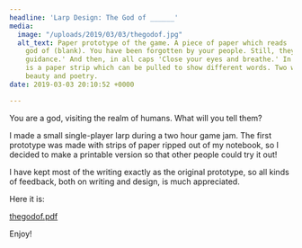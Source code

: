 ```yaml
---
headline: 'Larp Design: The God of ______'
media:
  image: "/uploads/2019/03/03/thegodof.jpg"
  alt_text: Paper prototype of the game. A piece of paper which reads 'You are the
    god of (blank). You have been forgotten by your people. Still, they lond for your
    guidance.' And then, in all caps 'Close your eyes and breathe.' In the blank space
    is a paper strip which can be pulled to show different words. Two words are visible,
    beauty and poetry.
date: 2019-03-03 20:10:52 +0000

---
```

You are a god, visiting the realm of humans. What will you tell them?

I made a small single-player larp during a two hour game jam. The first prototype was made with strips of paper ripped out of my notebook, so I decided to make a printable version so that other people could try it out!

I have kept most of the writing exactly as the original prototype, so all kinds of feedback, both on writing and design, is much appreciated.

Here it is:

[thegodof.pdf](/uploads/2019/03/03/thegodof.pdf "thegodof.pdf")

Enjoy!